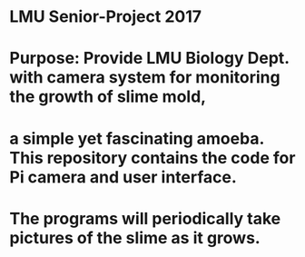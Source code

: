 # LMU Senior-Project 2017
#
# Purpose: Provide LMU Biology Dept. with camera system for monitoring the growth of slime mold, 
# a simple yet fascinating amoeba. This repository contains the code for Pi camera and user interface. 
# The programs will periodically take pictures of the slime as it grows. 


